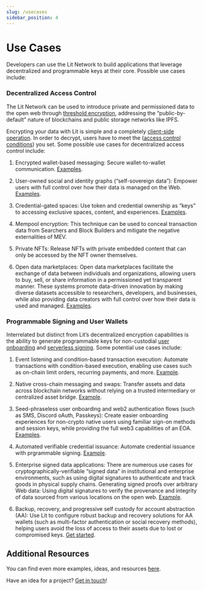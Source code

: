 ```yaml
---
slug: /usecases
sidebar_position: 4
---
```


# Use Cases

Developers can use the Lit Network to build applications that leverage decentralized and programmable keys at their core. Possible use cases include:

### Decentralized Access Control

The Lit Network can be used to introduce private and permissioned data to the open web through [threshold encryption](../resources/how-it-works.md), addressing the “public-by-default” nature of blockchains and public storage networks like IPFS. 

Encrypting your data with Lit is simple and a completely [client-side operation](../sdk/access-control/encryption.md). In order to decrypt, users have to meet the ([access control conditions](../sdk/access-control/evm/basic-examples)) you set. Some possible use cases for decentralized access control include:

1. Encrypted wallet-based messaging: Secure wallet-to-wallet communication. [Examples](https://github.com/LIT-Protocol/awesome/blob/main/README.md).

2. User-owned social and identity graphs (“self-sovereign data”): Empower users with full control over how their data is managed on the Web. [Examples](https://github.com/LIT-Protocol/awesome/blob/main/README.md).

3. Credential-gated spaces: Use token and credential ownership as “keys” to accessing exclusive spaces, content, and experiences. [Examples](https://github.com/LIT-Protocol/awesome/blob/main/README.md).

4. Mempool encryption: This technique can be used to conceal transaction data from Searchers and Block Builders and mitigate the negative externalities of MEV. 

5. Private NFTs: Release NFTs with private embedded content that can only be accessed by the NFT owner themselves. 

6. Open data marketplaces: Open data marketplaces facilitate the exchange of data between individuals and organizations, allowing users to buy, sell, or share information in a permissioned yet transparent manner. These systems promote data-driven innovation by making diverse datasets accessible to researchers, developers, and businesses, while also providing data creators with full control over how their data is used and managed. [Examples](https://github.com/LIT-Protocol/awesome/blob/main/README.md).

### Programmable Signing and User Wallets

Interrelated but distinct from Lit’s decentralized encryption capabilities is the ability to generate programmable keys for non-custodial [user onboarding](../sdk/wallets/intro.md) and [serverless signing](../sdk/serverless-signing/overview.md). Some potential use cases include:

1. Event listening and condition-based transaction execution: Automate transactions with condition-based execution, enabling use cases such as on-chain limit orders, recurring payments, and more. [Example](https://spark.litprotocol.com/automated-portfolio-rebalancing-uniswap/).

2. Native cross-chain messaging and swaps: Transfer assets and data across blockchain networks without relying on a trusted intermediary or centralized asset bridge. [Example](https://spark.litprotocol.com/xchain-bridging-yacht-lit-swap/).

3. Seed-phraseless user onboarding and web2 authentication flows (such as SMS, Discord oAuth, Passkeys): Create easier onboarding experiences for non-crypto native users using familiar sign-on methods and session keys, while providing the full web3 capabilities of an EOA. [Examples](https://github.com/LIT-Protocol/awesome/blob/main/README.md?ref=spark.litprotocol.com#wallets-and-account-abstraction-aa).

4. Automated verifiable credential issuance: Automate credential issuance with prgrammable signing. [Example](https://spark.litprotocol.com/krebitxlitactions/).

5. Enterprise signed data applications: There are numerous use cases for cryptographically-verifiable “signed data” in institutional and enterprise environments, such as using digital signatures to authenticate and track goods in physical supply chains. 
Generating signed proofs over arbitrary Web data: Using digital signatures to verify the provenance and integrity of data sourced from various locations on the open web. [Example](https://spark.litprotocol.com/authenticity-matters/).

7. Backup, recovery, and progressive self custody for account abstraction (AA): Use Lit to configure robust backup and recovery solutions for AA wallets (such as multi-factor authentication or social recovery methods), helping users avoid the loss of access to their assets due to lost or compromised keys. [Get started](https://spark.litprotocol.com/mass-adoption-of-digital-ownership-and-progressive-self-custody/).

## Additional Resources

You can find even more examples, ideas, and resources [here](https://github.com/LIT-Protocol/awesome/blob/main/README.md).

Have an idea for a project? [Get in touch](https://nut.sh/ell/forms/352580/YEk9vu)!
